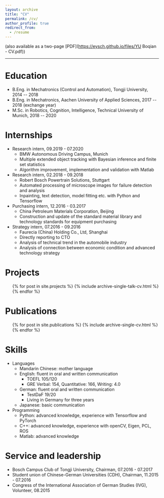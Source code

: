 ```yaml
---
layout: archive
title: "CV"
permalink: /cv/
author_profile: true
redirect_from:
  - /resume
---
```


(also available as a two-page [PDF](https://eysch.github.io/files/YU Boqian - CV.pdf))

-------

Education
======
* B.Eng. in Mechatronics (Control and Automation), Tongji University, 2014 -- 2018
* B.Eng. in Mechatronics, Aachen University of Applied Sciences, 2017 -- 2018 (exchange year)
* M.Sc. in Robotics, Cognition, Intelligence, Technical University of Munich, 2018 -- 2020

Internships
======
* Research intern, 09.2019 - 07.2020
  * BMW Autonomous Driving Campus, Munich
  * Multiple extended object tracking with Bayesian inference and finite set statistics
  * Algorithm improvement, implementation and validation with Matlab
* Research intern, 02.2018 - 09.2018
  * Robert Bosch Powertrain Solutions, Stuttgart
  * Automated processing of microscope images for failure detection and analysis
  * Inpainting, text detection, model fitting etc. with Python and Tensorflow
* Purchasing intern, 12.2016 - 03.2017
  * China Petroleum Materials Corporation, Beijing
  * Construction and update of the standard material library and technology standards for equipment purchasing
* Strategy intern, 07.2016 - 09.2016
  * Faurecia (China) Holding Co., Ltd, Shanghai
  * Directly reporting to CTO
  * Analysis of  technical trend in the automobile industry
  * Analysis of connection between economic condition and advanced technology strategy

Projects
======
<ul>{% for post in site.projects %}
  {% include archive-single-talk-cv.html %}
{% endfor %}</ul>

Publications
======
<ul>{% for post in site.publications %}
  {% include archive-single-cv.html %}
{% endfor %}</ul>

Skills
======
* Languages
  * Mandarin Chinese: mother language
  * English: fluent in oral and written communication
    * TOEFL 105/120
    * GRE Verbal: 154, Quantitative: 166, Writing: 4.0
  * German: fluent oral and written communication
    * TestDaF 19/20
    * Living in Germany for three years
  * Japanese: basic communication
* Programming
  * Python: advanced knowledge, experience with Tensorflow and PyTorch
  * C++: advanced knowledge, experience with openCV, Eigen, PCL, ROS
  * Matlab: advanced knowledge

Service and leadership
======
* Bosch Campus Club of Tongji University, Chairman, 07.2016 - 07.2017
* Student union of Chinese-German Universities (CDH), Chairman, 11.2015 - 07.2016
* Congress of the International Association of German Studies (IVG), Volunteer, 08.2015
